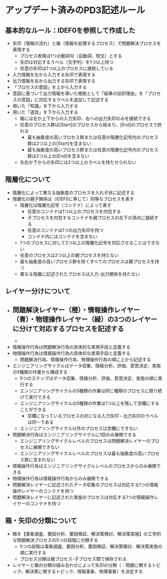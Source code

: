 ﻿# アップデート済みのPD3記述ルール

## 基本的なルール：IDEF0を参照して作成した
- 矢印（情報の流れ）と箱（情報を処理するプロセス）で問題解決プロセスを表現する
  - プロセス表現は1つの動詞句（自動詞、短文）とする
  - 矢印は対応するラベル（文字列）を1つ以上持つ
  - 任意の矢印は1つ以上のプロセスに接続している
- 入力情報を左から入力する矢印で表現する
- 出力情報を右から出力する矢印で表現する
- 「プロセスの意図」を上から入力する
- 意図に基づいて出力情報を導いた根拠として「結果の採択理由」を「プロセスの意図」に対応するラベルを追加して記述する
- 用いた「知識」を下から入力する
- 用いた「道具」を下から入力する
  - 箱には左か上下からの入力矢印、右への出力矢印のみを接続できる
  - 任意のプロセス群は[Start]のプロセスから始まり、[End]のプロセスで終わる
    - 最も抽象度の高いプロセス群または任意の階層化記号内のプロセス群は2つ以上の[Start]を含まない
    - 最も抽象度の高いプロセス群または任意の階層化記号内のプロセス群は2つ以上の[End]を含まない
  - 左右か下からの矢印には2つ以上のラベルを持たせられない

## 階層化について
- 階層化によって異なる抽象度のプロセスを入れ子状に記述する
- 階層化の親子関係は（IDEF0に準じて）同等なプロセスを表す
  - 階層化は階層化記号（コンテナ）によって表す
    - 任意のコンテナは1つ以上のプロセスを内包する
    - 子プロセスを内包するコンテナを親プロセスの左下の頂点に接続する
    - 任意のコンテナは1つの出力矢印を持つ
    - コンテナ内にはコンテナを含まない
  - 1つのプロセスに対して2つ以上の階層化記号を対応させることはできない
  - 任意のプロセスは2つ以上の親プロセスを持たない
  - 最も抽象度の高いプロセス群を除くすべてのプロセスは親プロセスを持つ
  - 異なる階層に記述されたプロセスは入力-出力関係を持たない

## レイヤー分けについて
- 問題解決レイヤー（橙）・情報操作レイヤー（青）・物理操作レイヤー（緑）の3つのレイヤーに分けて対応するプロセスを記述する
  - 
  - 
- 情報操作行為は問題解決行為の具体的な実現手段と定義する
- 物理操作行為は情報操作行為の具体的な実現手段と定義する
  - 問題解決行為、情報操作行為、物理操作行為の順に上から記述する
- エンジニアリングサイクルはデータ収集、情報分析、評価、意思決定、実施の5種類の作業から構成する
  - 5つのステップはデータ収集、情報分析、評価、意思決定、実施の順に実行する
  - エンジニアリングサイクルの5種類の作業は同じ種類のプロセスに限り続けて実行できる
  - エンジニアリングサイクルの5種類の作業は1つ以上を残して空欄にすることができる
    - 空欄になっているプロセスの対になる入力矢印・出力矢印のラベルは同一である
  - エンジニアリングサイクル以外のプロセスは空欄にできない
- 問題解決行為はエンジニアリングサイクルに1回のみ展開できる
  - エンジニアリングサイクルレベルのプロセスは問題解決レイヤーのプロセスに展開できない
  - エンジニアリングサイクルレベルのプロセスは最も抽象度の高いプロセス群に含まれない
- 情報操作行為はエンジニアリングサイクルレベルのプロセスからのみ展開できる
- 物理操作行為は情報操作行為からのみ展開できる
- 問題解決レイヤーに記述されたデータ収集のプロセスは対応する1つの情報操作レイヤーのコンテナを持つ
- 問題解決レイヤーに記述された実施のプロセスは対応する1つの情報操作レイヤーのコンテナを持つ

## 箱・矢印の分類について
- 箱を【事象調査、要因分析、要因検証、解決策検討、解決策実施】の工学的な問題解決プロセスの5つの段階に分類する
  - 5つの段階は事象調査、要因分析、要因検証、解決策検討、解決策実施の順に実行する
  - プロセス分類は親プロセス-子プロセス間で保存される
- レイヤーと箱の分類の組み合わせによって矢印の分類（：問題に関するトピック、解決策に関するトピック、情報事象、物理事象）を決定する
